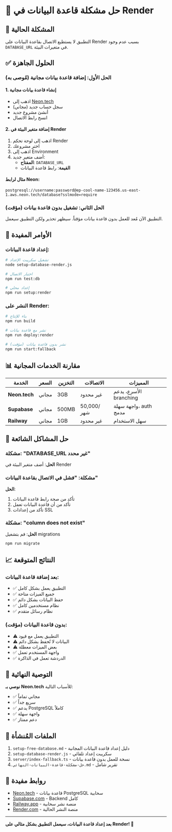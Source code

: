 # 🚀 حل مشكلة قاعدة البيانات في Render

## 🎯 المشكلة الحالية

التطبيق لا يستطيع الاتصال بقاعدة البيانات على Render بسبب عدم وجود `DATABASE_URL` في متغيرات البيئة.

## ✅ الحلول الجاهزة

### الحل الأول: إضافة قاعدة بيانات مجانية (مُوصى به)

#### 1. إنشاء قاعدة بيانات مجانية
- اذهب إلى [Neon.tech](https://neon.tech)
- سجل حساب جديد (مجاني)
- أنشئ مشروع جديد
- انسخ رابط الاتصال

#### 2. إضافة متغير البيئة في Render
1. اذهب إلى لوحة تحكم Render
2. اختر مشروعك
3. اذهب إلى Environment
4. أضف متغير جديد:
   - **المفتاح**: `DATABASE_URL`
   - **القيمة**: رابط قاعدة البيانات

#### مثال لرابط Neon:
```
postgresql://username:password@ep-cool-name-123456.us-east-1.aws.neon.tech/database?sslmode=require
```

### الحل الثاني: تشغيل بدون قاعدة بيانات (مؤقت)

التطبيق الآن مُعد للعمل بدون قاعدة بيانات مؤقتاً. سيظهر تحذير ولكن التطبيق سيعمل.

## 🔧 الأوامر المفيدة

### إعداد قاعدة البيانات:
```bash
# تشغيل سكريبت الإعداد
node setup-database-render.js

# اختبار الاتصال
npm run test:db

# إعداد محلي
npm run setup:render
```

### النشر على Render:
```bash
# بناء للإنتاج
npm run build

# نشر مع قاعدة بيانات
npm run deploy:render

# نشر بدون قاعدة بيانات (مؤقت)
npm run start:fallback
```

## 📊 مقارنة الخدمات المجانية

| الخدمة | السعر | التخزين | الاتصالات | المميزات |
|--------|-------|---------|------------|----------|
| **Neon.tech** | مجاني | 3GB | غير محدود | الأسرع، يدعم branching |
| **Supabase** | مجاني | 500MB | 50,000/شهر | واجهة سهلة، auth مدمج |
| **Railway** | مجاني | 1GB | غير محدود | سهل الاستخدام |

## 🚨 حل المشاكل الشائعة

### مشكلة: "DATABASE_URL غير محدد"
**الحل**: أضف متغير البيئة في Render

### مشكلة: "فشل في الاتصال بقاعدة البيانات"
**الحل**: 
1. تأكد من صحة رابط قاعدة البيانات
2. تأكد من أن قاعدة البيانات تعمل
3. تأكد من إعدادات SSL

### مشكلة: "column does not exist"
**الحل**: قم بتشغيل migrations
```bash
npm run migrate
```

## 📈 النتائج المتوقعة

### بعد إضافة قاعدة البيانات:
- ✅ التطبيق يعمل بشكل كامل
- ✅ جميع الميزات متاحة
- ✅ حفظ البيانات بشكل دائم
- ✅ نظام مستخدمين كامل
- ✅ نظام رسائل متقدم

### بدون قاعدة البيانات (مؤقت):
- ⚠️ التطبيق يعمل مع قيود
- ⚠️ البيانات لا تُحفظ بشكل دائم
- ⚠️ بعض الميزات معطلة
- ✅ واجهة المستخدم تعمل
- ✅ الدردشة تعمل في الذاكرة

## 🎯 التوصية النهائية

**نوصي بـ Neon.tech** للأسباب التالية:
- ✅ مجاني تماماً
- ✅ سريع جداً
- ✅ يدعم PostgreSQL كاملاً
- ✅ واجهة سهلة
- ✅ دعم ممتاز

## 📝 الملفات المُنشأة

1. `setup-free-database.md` - دليل إعداد قاعدة البيانات المجانية
2. `setup-database-render.js` - سكريبت إعداد تلقائي
3. `server/index-fallback.ts` - نسخة للعمل بدون قاعدة بيانات
4. `حل-مشكلة-قاعدة-البيانات-النهائي.md` - تقرير شامل

## 🔗 روابط مفيدة

- [Neon.tech](https://neon.tech) - قاعدة بيانات PostgreSQL سحابية
- [Supabase.com](https://supabase.com) - Backend كامل
- [Railway.app](https://railway.app) - منصة نشر سحابية
- [Render.com](https://render.com) - منصة النشر الحالية

---

**بعد إعداد قاعدة البيانات، سيعمل التطبيق بشكل مثالي على Render! 🚀**